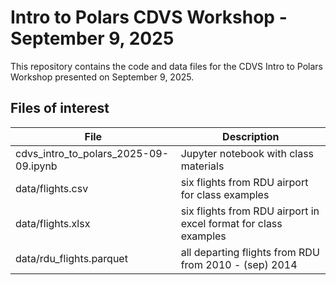 # Intro to Polars CDVS Workshop - September 9, 2025

This repository contains the code and data files for the CDVS Intro to Polars
Workshop presented on September 9, 2025.

## Files of interest

| File                     | Description                             |
|--------------------------|-----------------------------------------|
| cdvs_intro_to_polars_2025-09-09.ipynb   | Jupyter notebook with class materials |
| data/flights.csv | six flights from RDU airport for class examples   |
| data/flights.xlsx | six flights from RDU airport in excel format for class examples |
| data/rdu_flights.parquet | all departing flights from RDU from 2010 - (sep) 2014   |